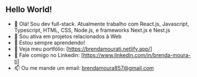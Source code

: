 ## Hello World!

- 👋 Olá! Sou dev full-stack. Atualmente trabalho com React.js, Javascript, Typescript, HTML, CSS, Node.js, e frameworks Next.js e Nest.js
- 👀 Sou ativa em projetos relacionados à Web
- 🌱 Estou sempre aprendendo!
- 👀 Veja meu portfólio: [https://brendamourati.netlify.app/]
- 💞️ Fale comigo no Linkedin: [https://www.linkedin.com/in/brenda-moura-ti]
- 📫 Ou me mande um email: brendamoura857@gmail.com
